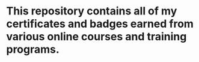 # This repository contains all of my certificates and badges earned from various online courses and training programs.

